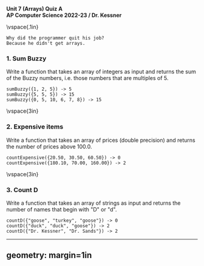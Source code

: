 __Unit 7 (Arrays) Quiz A__  
__AP Computer Science 2022-23 / Dr. Kessner__  

\vspace{.1in}

```
Why did the programmer quit his job?
Because he didn't get arrays.
```

### 1.  Sum Buzzy

Write a function that takes an array of integers as input and returns the
sum of the Buzzy numbers, i.e. those numbers that are multiples of 5.

```
sumBuzzy({1, 2, 5}) -> 5
sumBuzzy({5, 5, 5}) -> 15
sumBuzzy({0, 5, 10, 6, 7, 8}) -> 15
```


\vspace{3in}


### 2. Expensive items

Write a function that takes an array of prices (double precision) and returns 
the number of prices above 100.0.


```
countExpensive({20.50, 30.50, 60.50}) -> 0
countExpensive({180.10, 70.00, 160.00}) -> 2
```
\vspace{3in}


### 3.  Count D

Write a function that takes an array of strings as input and returns the number of
names that begin with "D" or "d".

```
countD({"goose", "turkey", "goose"}) -> 0
countD({"duck", "duck", "goose"}) -> 2
countD({"Dr. Kessner", "Dr. Sands"}) -> 2
```


---
geometry: margin=1in
---


